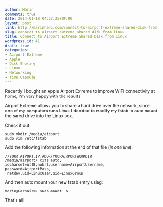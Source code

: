 ```yaml
---
author: Marin
comments: true
date: 2014-01-18 04:32:25+00:00
layout: post
link: http://marinhero.com/connect-to-airport-extreme-shared-disk-from-linux/
slug: connect-to-airport-extreme-shared-disk-from-linux
title: Connect to Airport Extreme Shared Disk from Linux
wordpress_id: 41
draft: true
categories:
- Airport Extreme
- Apple
- Disk Sharing
- Linux
- Networking
- Time Capsule
---
```


Recently I bought an Apple Airport Extreme to improve WiFi connectivity at home, I'm very happy with the results!

Airport Extreme allows you to share a hard drive over the network, since one of my computers runs Linux I decided to modify my fstab to auto mount the sared drive into the Linux box.

Check it out:


    sudo mkdir /media/airport
    sudo vim /etc/fstab


Add the following information at the end of that file (_in one line_):

    //YOUR.AIPORT.IP.ADDR/YOURAIRPORTWORKDIR
    /media/airport/ cifs auto,
    iocharset=utf8,nobrl,username=AirportUsername,
    password=AirportPass,
    _netdev,uid=LinuxUser,gid=LinuxGroup

And then auto mount your new fstab entry using:

    marin@Corsair$> sudo mount -a

That's all!
